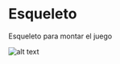 # Esqueleto
Esqueleto para montar el juego


![alt text](<Jopabaga/Juegos-red-2020/Esqueleto/JER/Assets/Jugar.png>)
